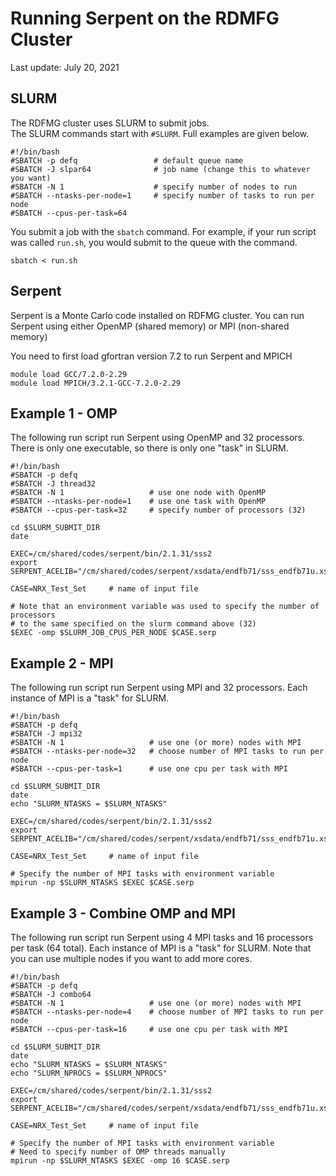# Running Serpent on the RDMFG Cluster

Last update: July 20, 2021

## SLURM

The RDFMG cluster uses SLURM to submit jobs.  
The SLURM commands start with `#SLURM`.  Full examples are given below.

```
#!/bin/bash
#SBATCH -p defq                 # default queue name
#SBATCH -J slpar64              # job name (change this to whatever you want)
#SBATCH -N 1                    # specify number of nodes to run
#SBATCH --ntasks-per-node=1     # specify number of tasks to run per node
#SBATCH --cpus-per-task=64
```

You submit a job with the `sbatch` command.  For example, if your run script was called `run.sh`, 
you would submit to the queue with the command.
```
sbatch < run.sh
```


## Serpent

Serpent is a Monte Carlo code installed on RDFMG cluster.
You can run Serpent using either OpenMP (shared memory) or MPI (non-shared memory)

You need to first load gfortran version 7.2 to run Serpent and MPICH
```
module load GCC/7.2.0-2.29
module load MPICH/3.2.1-GCC-7.2.0-2.29
```

## Example 1 - OMP

The following run script run Serpent using OpenMP and 32 processors.
There is only one executable, so there is only one "task" in SLURM.

```
#!/bin/bash
#SBATCH -p defq
#SBATCH -J thread32
#SBATCH -N 1                   # use one node with OpenMP
#SBATCH --ntasks-per-node=1    # use one task with OpenMP
#SBATCH --cpus-per-task=32     # specify number of processors (32)

cd $SLURM_SUBMIT_DIR
date

EXEC=/cm/shared/codes/serpent/bin/2.1.31/sss2
export SERPENT_ACELIB="/cm/shared/codes/serpent/xsdata/endfb71/sss_endfb71u.xsdata"

CASE=NRX_Test_Set     # name of input file

# Note that an environment variable was used to specify the number of processors
# to the same specified on the slurm command above (32)
$EXEC -omp $SLURM_JOB_CPUS_PER_NODE $CASE.serp
```

## Example 2 - MPI

The following run script run Serpent using MPI and 32 processors.
Each instance of MPI is a "task" for SLURM.

```
#!/bin/bash
#SBATCH -p defq
#SBATCH -J mpi32
#SBATCH -N 1                   # use one (or more) nodes with MPI
#SBATCH --ntasks-per-node=32   # choose number of MPI tasks to run per node
#SBATCH --cpus-per-task=1      # use one cpu per task with MPI

cd $SLURM_SUBMIT_DIR
date
echo "SLURM_NTASKS = $SLURM_NTASKS"

EXEC=/cm/shared/codes/serpent/bin/2.1.31/sss2
export SERPENT_ACELIB="/cm/shared/codes/serpent/xsdata/endfb71/sss_endfb71u.xsdata"

CASE=NRX_Test_Set     # name of input file

# Specify the number of MPI tasks with environment variable
mpirun -np $SLURM_NTASKS $EXEC $CASE.serp
```

## Example 3 - Combine OMP and MPI

The following run script run Serpent using 4 MPI tasks and 16 processors per task (64 total).
Each instance of MPI is a "task" for SLURM.
Note that you can use multiple nodes if you want to add more cores.

```
#!/bin/bash
#SBATCH -p defq
#SBATCH -J combo64
#SBATCH -N 1                   # use one (or more) nodes with MPI
#SBATCH --ntasks-per-node=4    # choose number of MPI tasks to run per node
#SBATCH --cpus-per-task=16     # use one cpu per task with MPI

cd $SLURM_SUBMIT_DIR
date
echo "SLURM_NTASKS = $SLURM_NTASKS"
echo "SLURM_NPROCS = $SLURM_NPROCS"

EXEC=/cm/shared/codes/serpent/bin/2.1.31/sss2
export SERPENT_ACELIB="/cm/shared/codes/serpent/xsdata/endfb71/sss_endfb71u.xsdata"

CASE=NRX_Test_Set     # name of input file

# Specify the number of MPI tasks with environment variable
# Need to specify number of OMP threads manually
mpirun -np $SLURM_NTASKS $EXEC -omp 16 $CASE.serp
```
